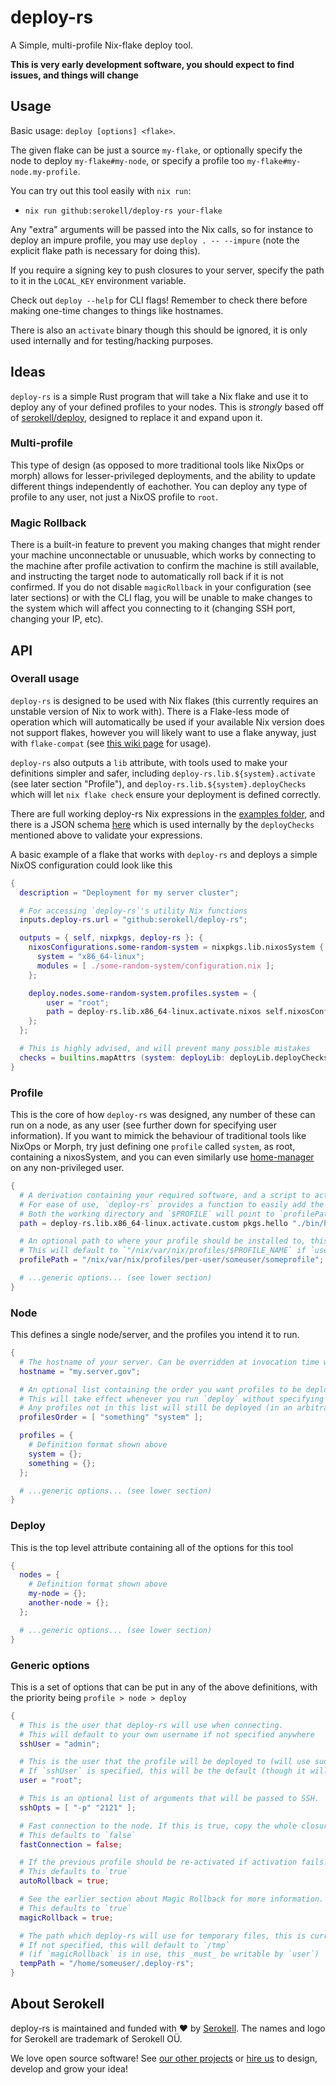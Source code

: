 <!--
SPDX-FileCopyrightText: 2020 Serokell <https://serokell.io/>

SPDX-License-Identifier: MPL-2.0
-->

# deploy-rs

A Simple, multi-profile Nix-flake deploy tool.

**This is very early development software, you should expect to find issues, and things will change**

## Usage

Basic usage: `deploy [options] <flake>`.

The given flake can be just a source `my-flake`, or optionally specify the node to deploy `my-flake#my-node`, or specify a profile too `my-flake#my-node.my-profile`.

You can try out this tool easily with `nix run`:
- `nix run github:serokell/deploy-rs your-flake`

Any "extra" arguments will be passed into the Nix calls, so for instance to deploy an impure profile, you may use `deploy . -- --impure` (note the explicit flake path is necessary for doing this).

If you require a signing key to push closures to your server, specify the path to it in the `LOCAL_KEY` environment variable.

Check out `deploy --help` for CLI flags! Remember to check there before making one-time changes to things like hostnames.

There is also an `activate` binary though this should be ignored, it is only used internally and for testing/hacking purposes.

## Ideas

`deploy-rs` is a simple Rust program that will take a Nix flake and use it to deploy any of your defined profiles to your nodes. This is _strongly_ based off of [serokell/deploy](https://github.com/serokell/deploy), designed to replace it and expand upon it.

### Multi-profile

This type of design (as opposed to more traditional tools like NixOps or morph) allows for lesser-privileged deployments, and the ability to update different things independently of eachother. You can deploy any type of profile to any user, not just a NixOS profile to `root`.

### Magic Rollback

There is a built-in feature to prevent you making changes that might render your machine unconnectable or unusuable, which works by connecting to the machine after profile activation to confirm the machine is still available, and instructing the target node to automatically roll back if it is not confirmed. If you do not disable `magicRollback` in your configuration (see later sections) or with the CLI flag, you will be unable to make changes to the system which will affect you connecting to it (changing SSH port, changing your IP, etc).

## API

### Overall usage

`deploy-rs` is designed to be used with Nix flakes (this currently requires an unstable version of Nix to work with). There is a Flake-less mode of operation which will automatically be used if your available Nix version does not support flakes, however you will likely want to use a flake anyway, just with `flake-compat` (see [this wiki page](https://nixos.wiki/wiki/Flakes) for usage).

`deploy-rs` also outputs a `lib` attribute, with tools used to make your definitions simpler and safer, including `deploy-rs.lib.${system}.activate` (see later section "Profile"), and `deploy-rs.lib.${system}.deployChecks` which will let `nix flake check` ensure your deployment is defined correctly.

There are full working deploy-rs Nix expressions in the [examples folder](./examples), and there is a JSON schema [here](./interface.json) which is used internally by the `deployChecks` mentioned above to validate your expressions.

A basic example of a flake that works with `deploy-rs` and deploys a simple NixOS configuration could look like this

```nix
{
  description = "Deployment for my server cluster";

  # For accessing `deploy-rs`'s utility Nix functions
  inputs.deploy-rs.url = "github:serokell/deploy-rs";

  outputs = { self, nixpkgs, deploy-rs }: {
    nixosConfigurations.some-random-system = nixpkgs.lib.nixosSystem {
      system = "x86_64-linux";
      modules = [ ./some-random-system/configuration.nix ];
    };

    deploy.nodes.some-random-system.profiles.system = {
        user = "root";
        path = deploy-rs.lib.x86_64-linux.activate.nixos self.nixosConfigurations.some-random-system;
    };
  };

  # This is highly advised, and will prevent many possible mistakes
  checks = builtins.mapAttrs (system: deployLib: deployLib.deployChecks self.deploy) deploy-rs.lib;
}
```

### Profile

This is the core of how `deploy-rs` was designed, any number of these can run on a node, as any user (see further down for specifying user information). If you want to mimick the behaviour of traditional tools like NixOps or Morph, try just defining one `profile` called `system`, as root, containing a nixosSystem, and you can even similarly use [home-manager](https://github.com/nix-community/home-manager) on any non-privileged user.

```nix
{
  # A derivation containing your required software, and a script to activate it in `${path}/deploy-rs-activate`
  # For ease of use, `deploy-rs` provides a function to easily add the required activation script to any derivation
  # Both the working directory and `$PROFILE` will point to `profilePath`
  path = deploy-rs.lib.x86_64-linux.activate.custom pkgs.hello "./bin/hello";

  # An optional path to where your profile should be installed to, this is useful if you want to use a common profile name across multiple users, but would have conflicts in your node's profile list.
  # This will default to `"/nix/var/nix/profiles/$PROFILE_NAME` if `user` is root (see: generic options), and `/nix/var/nix/profiles/per-user/$USER/$PROFILE_NAME` if it is not.
  profilePath = "/nix/var/nix/profiles/per-user/someuser/someprofile";

  # ...generic options... (see lower section)
}
```

### Node

This defines a single node/server, and the profiles you intend it to run.

```nix
{
  # The hostname of your server. Can be overridden at invocation time with a flag.
  hostname = "my.server.gov";

  # An optional list containing the order you want profiles to be deployed.
  # This will take effect whenever you run `deploy` without specifying a profile, causing it to deploy every profile automatically.
  # Any profiles not in this list will still be deployed (in an arbitrary order) after those which are listed
  profilesOrder = [ "something" "system" ];

  profiles = {
    # Definition format shown above
    system = {};
    something = {};
  };

  # ...generic options... (see lower section)
}
```

### Deploy

This is the top level attribute containing all of the options for this tool

```nix
{
  nodes = {
    # Definition format shown above
    my-node = {}; 
    another-node = {};
  };

  # ...generic options... (see lower section)
}
```

### Generic options

This is a set of options that can be put in any of the above definitions, with the priority being `profile > node > deploy`

```nix
{
  # This is the user that deploy-rs will use when connecting.
  # This will default to your own username if not specified anywhere
  sshUser = "admin";

  # This is the user that the profile will be deployed to (will use sudo if not the same as above).
  # If `sshUser` is specified, this will be the default (though it will _not_ default to your own username)
  user = "root";

  # This is an optional list of arguments that will be passed to SSH.
  sshOpts = [ "-p" "2121" ];

  # Fast connection to the node. If this is true, copy the whole closure instead of letting the node substitute.
  # This defaults to `false`
  fastConnection = false;

  # If the previous profile should be re-activated if activation fails.
  # This defaults to `true`
  autoRollback = true;

  # See the earlier section about Magic Rollback for more information.
  # This defaults to `true`
  magicRollback = true;

  # The path which deploy-rs will use for temporary files, this is currently only used by `magicRollback` to create an inotify watcher in for confirmations
  # If not specified, this will default to `/tmp`
  # (if `magicRollback` is in use, this _must_ be writable by `user`)
  tempPath = "/home/someuser/.deploy-rs";
}
```

## About Serokell

deploy-rs is maintained and funded with ❤️ by [Serokell](https://serokell.io/).
The names and logo for Serokell are trademark of Serokell OÜ.

We love open source software! See [our other projects](https://serokell.io/community?utm_source=github) or [hire us](https://serokell.io/hire-us?utm_source=github) to design, develop and grow your idea!
